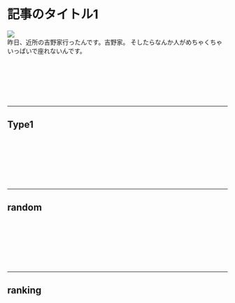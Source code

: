 <div id="page">
	<div id="main_image">
		<div id="main_image_inner">
			<h1>記事のタイトル1</h1>
		</div>
	</div>
	<img id="main-thum" src="https://sinozu.github.io/static20200403/01/food_gyudon.png">
		<div id="section01">
			昨日、近所の吉野家行ったんです。吉野家。
そしたらなんか人がめちゃくちゃいっぱいで座れないんです。
		</div>
</div>

<br>
<br>
<br>
<br>
<br>
<br>
<hr>
<h2>Type1</h2>
<div class="uz-placement_code1_test uz-ny"></div>
<link rel="stylesheet" href="https://dev-speee-ad.akamaized.net/tag/placement_code1_test/css/outer-style.css">
<script async type="text/javascript" src="https://dev-speee-ad.akamaized.net/tag/placement_code1_test/js/outer-frame.min.js" charset="utf-8"></script>


<br>
<br>
<br>
<br>
<br>
<br>
<hr>
<h2>random</h2>
<div class="uz-uo_placement_code_random uz-ny"></div>
<link rel="stylesheet" href="https://dev-speee-ad.akamaized.net/tag/uo_placement_code_random/css/outer-style.css">
<script async type="text/javascript" src="https://dev-speee-ad.akamaized.net/tag/uo_placement_code_random/js/outer-frame.min.js" charset="utf-8"></script>

<br>
<br>
<br>
<br>
<br>
<br>
<hr>
<h2>ranking</h2>
<div class="uz-uo_placement_code_ranking uz-ny"></div>
<link rel="stylesheet" href="https://dev-speee-ad.akamaized.net/tag/uo_placement_code_ranking/css/outer-style.css">
<script async type="text/javascript" src="https://dev-speee-ad.akamaized.net/tag/uo_placement_code_ranking/js/outer-frame.min.js" charset="utf-8"></script>
